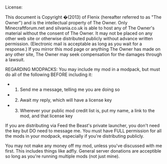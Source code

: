 License:

This document is Copyright �(2013) of Flenix (hereafter referred to as "The Owner") and is the intellectual property of The Owner. Only Minecraftforum.net and silvania.co.uk is able to host any of The Owner's material without the consent of The Owner. It may not be placed on any other web site or otherwise distributed publicly without advance written permission. (Electronic mail is acceptable as long as you wait for a response.) If you mirror this mod page or anything The Owner has made on any other site, The Owner may seek compensation for the damages through a lawsuit.

REGARDING MODPACKS:
You may include my mod in a modpack, but must do all of the following BEFORE including it:
- 1. Send me a message, telling me you are doing so
- 2. Await my reply, which will have a license key
- 3. Wherever your public mod credit list is, put my name, a link to the mod, and that license key

If you are distributing via Feed the Beast's private launcher, you don't need the key but DO need to message me.
You must have FULL permission for all the mods in your modpack, especially if you're distributing publicly.

You may not make any money off my mod, unless you've discussed with me first. This includes things like adfly.
General server donations are acceptible so long as you're running multiple mods (not just mine).
